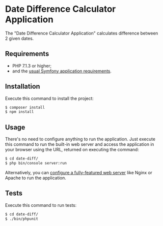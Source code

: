 Date Difference Calculator Application
========================

The "Date Difference Calculator Application" calculates difference between 2 given dates.

Requirements
------------

  * PHP 7.1.3 or higher;
  * and the [usual Symfony application requirements][1].

Installation
------------

Execute this command to install the project:

```bash
$ composer install
$ npm install
```

Usage
-----

There's no need to configure anything to run the application. Just execute this
command to run the built-in web server and access the application in your
browser using the URL, returned on executing the command:

```bash
$ cd date-diff/
$ php bin/console server:run
```

Alternatively, you can [configure a fully-featured web server][2] like Nginx
or Apache to run the application.

Tests
-----

Execute this command to run tests:

```bash
$ cd date-diff/
$ ./bin/phpunit
```

[1]: https://symfony.com/doc/current/reference/requirements.html
[2]: https://symfony.com/doc/current/cookbook/configuration/web_server_configuration.html
